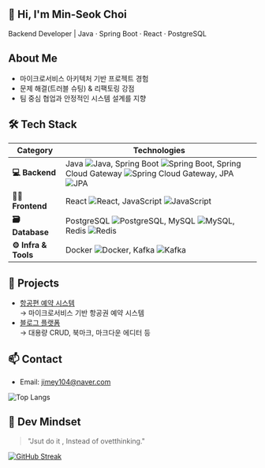 ## 👋 Hi, I'm Min-Seok Choi
Backend Developer | Java · Spring Boot · React · PostgreSQL

## About Me
- 마이크로서비스 아키텍처 기반 프로젝트 경험
- 문제 해결(트러블 슈팅) & 리팩토링 강점
- 팀 중심 협업과 안정적인 시스템 설계를 지향

## 🛠 Tech Stack

| **Category**       | **Technologies** |
|--------------------|----------------|
| **💻 Backend**    | Java ![Java](https://img.shields.io/badge/Java-007396?style=flat&logo=java&logoColor=white), Spring Boot ![Spring Boot](https://img.shields.io/badge/Spring_Boot-6DB33F?style=flat&logo=spring-boot&logoColor=white), Spring Cloud Gateway ![Spring Cloud Gateway](https://img.shields.io/badge/Spring_Cloud_Gateway-6DB33F?style=flat&logo=spring&logoColor=white), JPA ![JPA](https://img.shields.io/badge/JPA-59666C?style=flat&logo=hibernate&logoColor=white) |
| **🧑‍🎨 Frontend** | React ![React](https://img.shields.io/badge/React-61DAFB?style=flat&logo=react&logoColor=black), JavaScript ![JavaScript](https://img.shields.io/badge/JavaScript-F7DF1E?style=flat&logo=javascript&logoColor=black) |
| **🗃️ Database**   | PostgreSQL ![PostgreSQL](https://img.shields.io/badge/PostgreSQL-4169E1?style=flat&logo=postgresql&logoColor=white), MySQL ![MySQL](https://img.shields.io/badge/MySQL-4479A1?style=flat&logo=mysql&logoColor=white), Redis ![Redis](https://img.shields.io/badge/Redis-DC382D?style=flat&logo=redis&logoColor=white) |
| **⚙️ Infra & Tools** | Docker ![Docker](https://img.shields.io/badge/Docker-2496ED?style=flat&logo=docker&logoColor=white), Kafka ![Kafka](https://img.shields.io/badge/Kafka-231F20?style=flat&logo=apache-kafka&logoColor=white) |
  
## 🚀 Projects  
- [항공편 예약 시스템](https://github.com/leeytkfng/flight-reservation)  
  → 마이크로서비스 기반 항공권 예약 시스템
- [블로그 플랫폼](https://github.com/leeytkfng/blog-platform)  
  → 대용량 CRUD, 북마크, 마크다운 에디터 등 

## 📫 Contact  
- Email: jimey104@naver.com  


![Top Langs](https://github-readme-stats.vercel.app/api/top-langs/?username=jimey104&layout=compact)

## 🧠 Dev Mindset  
> "Jsut do it , Instead of ovetthinking."  

[![GitHub Streak](https://streak-stats.demolab.com?user=jimey104&theme=default)](https://git.io/streak-stats)
